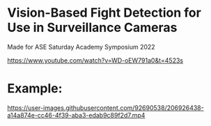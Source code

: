 # Vision-Based Fight Detection for Use in Surveillance Cameras

Made for ASE Saturday Academy Symposium 2022

https://www.youtube.com/watch?v=WD-oEW791a0&t=4523s



# Example:


https://user-images.githubusercontent.com/92690538/206926438-a14a874e-cc46-4f39-aba3-edab9c89f2d7.mp4

